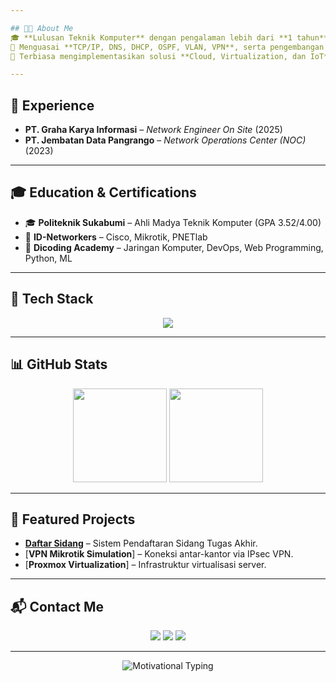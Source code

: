 ```yaml
---

## 🧑‍💻 About Me
🎓 **Lulusan Teknik Komputer** dengan pengalaman lebih dari **1 tahun** di bidang **IT Networking** dan **Fullstack Development**.  
🔧 Menguasai **TCP/IP, DNS, DHCP, OSPF, VLAN, VPN**, serta pengembangan **Laravel, Node.js, Vue.js**.  
🚀 Terbiasa mengimplementasikan solusi **Cloud, Virtualization, dan IoT**.

---
```


## 💼 Experience
- **PT. Graha Karya Informasi** – *Network Engineer On Site* (2025)  
- **PT. Jembatan Data Pangrango** – *Network Operations Center (NOC)* (2023)  

---

## 🎓 Education & Certifications
- 🎓 **Politeknik Sukabumi** – Ahli Madya Teknik Komputer (GPA 3.52/4.00)  
- 📜 **ID-Networkers** – Cisco, Mikrotik, PNETlab  
- 📜 **Dicoding Academy** – Jaringan Komputer, DevOps, Web Programming, Python, ML  

---

## 🔧 Tech Stack
<p align="center">
  <img src="https://skillicons.dev/icons?i=php,laravel,livewire,nodejs,express,nestjs,vue,angular,bootstrap,react,mysql,postgresql,redis,docker,linux,git,nginx,python,kotlin" />
</p>

---

## 📊 GitHub Stats
<p align="center">
  <img src="https://github-readme-stats.vercel.app/api?username=rismanajiz&show_icons=true&theme=tokyonight" height="150" />
  <img src="https://streak-stats.demolab.com?user=rismanajiz&theme=tokyonight" height="150" />
</p>

---

## 🚀 Featured Projects
- [**Daftar Sidang**](https://github.com/Mrisman26/daftarsidangtugasakhir) – Sistem Pendaftaran Sidang Tugas Akhir.
- [**VPN Mikrotik Simulation**] – Koneksi antar-kantor via IPsec VPN.
- [**Proxmox Virtualization**] – Infrastruktur virtualisasi server.

---

## 📬 Contact Me
<p align="center">
  <a href="m.rismanagustianajiz@gmail.com"><img src="https://img.shields.io/badge/Email-D14836?style=for-the-badge&logo=gmail&logoColor=white" /></a>
  <a href="https://www.linkedin.com/in/muhammad-risman/"><img src="https://img.shields.io/badge/LinkedIn-0077b5?style=for-the-badge&logo=linkedin&logoColor=white" /></a>
  <a href="https://mrisman26.github.io/portfolio_mrisman/"><img src="https://img.shields.io/badge/Website-000000?style=for-the-badge&logo=About.me&logoColor=white" /></a>
</p>

---

<p align="center">
  <img src="https://readme-typing-svg.demolab.com?font=Fira+Code&duration=4000&pause=1000&color=FF5733&center=true&vCenter=true&width=500&lines=Stay+Curious;Keep+Learning;Build+Something+Amazing" alt="Motivational Typing" />
</p>
